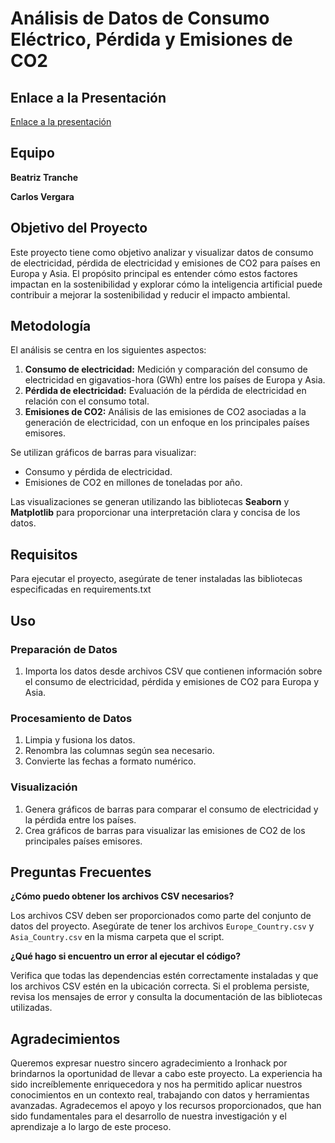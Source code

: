 # Análisis de Datos de Consumo Eléctrico, Pérdida y Emisiones de CO2

## Enlace a la Presentación
[Enlace a la presentación](https://www.canva.com/design/DAGQdwXQbfc/FZfUyXNfzyIKenz6O78XBw/view?utm_content=DAGQdwXQbfc&utm_campaign=designshare&utm_medium=link&utm_source=editor)  

## Equipo

**Beatriz Tranche**  

**Carlos Vergara** 

## Objetivo del Proyecto

Este proyecto tiene como objetivo analizar y visualizar datos de consumo de electricidad, pérdida de electricidad y emisiones de CO2 para países en Europa y Asia. El propósito principal es entender cómo estos factores impactan en la sostenibilidad y explorar cómo la inteligencia artificial puede contribuir a mejorar la sostenibilidad y reducir el impacto ambiental. 


## Metodología

El análisis se centra en los siguientes aspectos:

1. **Consumo de electricidad:** Medición y comparación del consumo de electricidad en gigavatios-hora (GWh) entre los países de Europa y Asia.
2. **Pérdida de electricidad:** Evaluación de la pérdida de electricidad en relación con el consumo total.
3. **Emisiones de CO2:** Análisis de las emisiones de CO2 asociadas a la generación de electricidad, con un enfoque en los principales países emisores.

Se utilizan gráficos de barras para visualizar:

- Consumo y pérdida de electricidad.
- Emisiones de CO2 en millones de toneladas por año.

Las visualizaciones se generan utilizando las bibliotecas **Seaborn** y **Matplotlib** para proporcionar una interpretación clara y concisa de los datos.

## Requisitos

Para ejecutar el proyecto, asegúrate de tener instaladas las bibliotecas especificadas en requirements.txt

## Uso

### Preparación de Datos

1. Importa los datos desde archivos CSV que contienen información sobre el consumo de electricidad, pérdida y emisiones de CO2 para Europa y Asia.

### Procesamiento de Datos

1. Limpia y fusiona los datos.
2. Renombra las columnas según sea necesario.
3. Convierte las fechas a formato numérico.

### Visualización

1. Genera gráficos de barras para comparar el consumo de electricidad y la pérdida entre los países.
2. Crea gráficos de barras para visualizar las emisiones de CO2 de los principales países emisores.

## Preguntas Frecuentes

**¿Cómo puedo obtener los archivos CSV necesarios?**

Los archivos CSV deben ser proporcionados como parte del conjunto de datos del proyecto. Asegúrate de tener los archivos `Europe_Country.csv` y `Asia_Country.csv` en la misma carpeta que el script.

**¿Qué hago si encuentro un error al ejecutar el código?**

Verifica que todas las dependencias estén correctamente instaladas y que los archivos CSV estén en la ubicación correcta. Si el problema persiste, revisa los mensajes de error y consulta la documentación de las bibliotecas utilizadas.

## Agradecimientos

Queremos expresar nuestro sincero agradecimiento a Ironhack por brindarnos la oportunidad de llevar a cabo este proyecto. La experiencia ha sido increíblemente enriquecedora y nos ha permitido aplicar nuestros conocimientos en un contexto real, trabajando con datos y herramientas avanzadas. Agradecemos el apoyo y los recursos proporcionados, que han sido fundamentales para el desarrollo de nuestra investigación y el aprendizaje a lo largo de este proceso.





